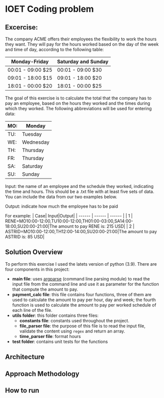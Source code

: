 # IOET Coding problem

## Excercise:

The company ACME offers their employees the flexibility to work the hours they want. They will pay for the hours worked based on the day of the week and time of day, according to the following table:


| Monday-Friday | Saturday and Sunday |
| ------ | ------ |
| 00:01 - 09:00  $25| 00:01 - 09:00  $30|
| 09:01 - 18:00  $15| 09:01 - 18:00  $20|
| 18:01 - 00:00  $20| 18:01 - 00:00  $25|

The goal of this exercise is to calculate the total that the company has to pay an employee, based on the hours they worked and the times during which they worked. The following abbreviations will be used for entering data:

| MO: | Monday |
| ------ | ------ |
| TU: | Tuesday|
| WE: | Wednesday|
| TH: | Thursday|
| FR: | Thursday|
| SA: | Saturday|
| SU: | Sunday|

Input: the name of an employee and the schedule they worked, indicating the time and hours. This should be a .txt file with at least five sets of data. You can include the data from our two examples below.

Output: indicate how much the employee has to be paid

For example:
| Case| Input|Output|
| ------ | ------ | ------ |
| 1 | RENE=MO10:00-12:00,TU10:00-12:00,TH01:00-03:00,SA14:00-18:00,SU20:00-21:00|The amount to pay RENE is: 215 USD|
| 2 | ASTRID=MO10:00-12:00,TH12:00-14:00,SU20:00-21:00|The amount to pay ASTRID is: 85 USD|

## Solution Overview
To perform this exercise I used the latets version of python (3.9).
There are four components in this project:
- **main file**: uses [argparse](https://docs.python.org/3/library/argparse.html#module-argparse) (command line parsing module) to read the input file from the command line and use it as parameter for the function that compute the amount to pay.
- **payment_calc file**: this file contains four functions, three of them are used to calculate the amount to pay per hour, day and week; the fourth function is used to calculate the amount to pay per worked schedule of each line of the file.
- **utils folder**: this folder contains three files:
  - **constants file**: constants used throughout the project.
  - **file_parser file**: the purpose of this file is to read the input file, validate the content using `regex` and return an array.
  - **time_parser file**: format hours
- **test folder**: contains unit tests for the functions 
## Architecture
## Approach Methodology
## How to run
